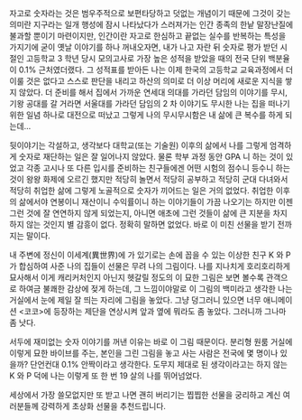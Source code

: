 자고로 숫자라는 것은 범우주적으로 보편타당하고 덧없는 개념이기 때문에 그것이 갖는 의미란 지구라는 일개 행성에 잠시 나타났다가 스러져가는 인간 종족의 한낱 말장난질에 불과할 뿐이기 마련이지만, 인간이란 자고로 한심하고 끝없는 실수를 반복하는 특성을 가지기에 굳이 옛날 이야기를 하나 꺼내오자면, 내가 나고 자란 뒤 숫자로 평가 받던 시절인 고등학교 3 학년 당시 모의고사로 가장 높은 성적을 받았을 때의 전국 단위 백분율이 0.1% 근처였더랬다. 그 성적표를 받아든 나는 이제 한국의 고등학교 교육과정에서 더 이룰 것은 없다고 스스로 판단을 내리고 하산의 의미로 더 이상 머리에 새로운 지식을 쌓지 않았다. 더 준비를 해서 집에서 가까운 연세대 의대를 가라던 담임의 이야기를 무시, 기왕 공대를 갈 거라면 서울대를 가라던 담임의 2 차 이야기도 무시한 나는 집을 떠나기 위한 일념 하나로 대전으로 떠났고 그렇게 나의 무시무시함은 내 삶에 큰 복수를 하게 되는데...

뒷이야기는 각설하고, 생각보다 대학교(또는 기술원) 이후의 삶에서 나를 그렇게 엄격하게 숫자로 재단하는 일은 잘 일어나지 않았다. 물론 학부 과정 동안 GPA 니 하는 것이 있었고 각종 고시나 또 다른 입시를 준비하는 친구들에겐 어떤 시험의 점수니 등수니 하는 것이 왕왕 화제에 오르긴 했지만 적당히 놀면서 적당히 공부하고 적당히 군대 다녀와서 적당히 취업한 삶에 그렇게 노골적으로 숫자가 끼어드는 일은 거의 없었다. 취업한 이후의 삶에서야 연봉이니 재산이니 수익률이니 하는 이야기들이 가끔 나오기는 하지만 이젠 그런 것에 잘 연연하지 않게 되었는지, 아니면 애초에 그런 것들이 삶에 큰 지분을 차지하지 않는 것인지 별 감흥이 없다. 정확히 말하면 없었다. 바로 이 미친 선물을 받기 전까지는 말이다.

내 주변에 정신이 이세계(異世界)에 가 있기로는 손에 꼽을 수 있는 이상한 친구 K 와 P 가 합심하여 사준 나의 집들이 선물은 무려 나의 그림이다. 나를 지나치게 호리호리하게 묘사해서 이게 캐리커처인지 아닌지 헷갈릴 정도의 이 묘한 그림은 보면 볼수록 관객으로 하여금 불쾌한 감상에 젖게 하는데, 그 느낌이야말로 이 그림의 백미라고 생각한 나는 거실에서 눈에 제일 잘 띄는 자리에 그림을 놓았다. 그냥 덩그러니 있으면 너무 애니메이션 <코코>에 등장하는 제단을 연상시켜 앞과 옆에 뭐라도 좀 놓았다. 그러니까 그나마 좀 낫다.

서두에 재미없는 숫자 이야기를 꺼낸 이유는 바로 이 그림 때문이다. 분리형 원룸 거실에 이렇게 묘한 바이브를 주는, 본인을 그린 그림을 놓고 사는 사람은 전국에 몇 명이나 있을까? 단언컨대 0.1% 안짝이라고 생각한다. 도무지 제대로 된 생각이라고는 하지 않는 K 와 P 덕에 나는 이렇게 또 한 번 19 살의 나를 뛰어넘었다.

세상에서 가장 쓸모없지만 또 받고 나면 괜히 버리기는 찝찝한 선물을 궁리하고 계신 여러분들께 강력하게 초상화 선물을 추천드립니다.
